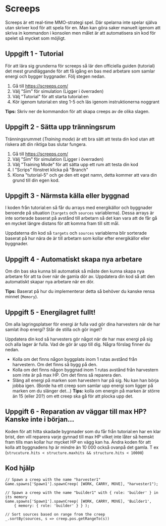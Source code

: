 # Screeps
Screeps är ett real-time MMO-strategi spel. Där spelarna inte spelar själva utan skriver kod för att spela
för en. Man kan göra saker manuelt igenom att skriva in kommandon i konsolen men målet
är att automatisera sin kod för spelet så mycket som möjligt.

## Uppgift 1 - Tutorial
För att lära sig grunderna för screeps så lär den officiella guiden (tutorial) det mest grundläggande
för att få igång en bas med arbetare som samlar energi och bygger byggnader. Följ stegen nedan.
1. Gå till https://screeps.com/
2. Välj "Sim" för simulation (Ligger i överraden)
3. Välj "Tutorial" för att starta tutorial:en
4. Kör igenom tutorial:en steg 1-5 och läs igenom instruktionerna noggrant

**Tips:** Skriv ner de kommandon för att skapa creeps av de olika slagen.

## Uppgift 2 - Sätta upp tränningsrum
Tränningsrummet (*Training mode*) är ett bra sätt att testa din kod utan att riskera att din riktiga bas slutar fungera.
1. Gå till https://screeps.com/
2. Välj "Sim" för simulation (Ligger i överraden)
3. Välj "Training Mode" för att sätta upp ett rum att testa din kod
4. I "Scrips" fönstret klicka på "Branch"
5. Klona "tutorial-5" och ge den ett eget namn, detta kommer att vara din grund till din egen kod.

## Uppgift 3 - Närmsta källa eller byggnad
I koden från tutorial:en så får du arrays med energikällor och byggnader beroende på situation (`targets` och `sources` variablerna).
Dessa arrays är inte sorterade baserat på avstånd till arbetarn så det kan vara att de får gå en mycket längre distans för att
komma fram till sitt mål.

Uppdaterna din kod så `targets` och `sources` variablerna blir sorterade baserat på hur nära de är till arbetarn som kollar efter
energikällor eller byggnader.

## Uppgift 4 - Automatiskt skapa nya arbetare
Om din bas ska kunna bli automatisk så måste den kunna skapa nya arbetare för att ta över när de gamla dör av.
Uppdatera din kod så att den automatiskt skapar nya arbetare när en dör.

**Tips:** Baserat på hur du implementerar detta så behöver du kanske rensa
minnet (`Memory`).

## Uppgift 5 - Energilagret fullt!
Om alla lagringsplatser för energi är fulla vad gör dina harvesters när de har samlat ihop energi? Står de stilla och gör inget?

Uppdatera din kod så harvesters gör något när de har max energi på sig och alla lager är fulla. Vad de gör är upp till dig. Några förslag finner du nedan.

* Kolla om det finns någon byggplats inom 1 rutas avstånd från harvestern. Om det finns så bygg på den.
* Kolla om det finns någon byggnad inom 1 rutas avstånd från harvestern som inte är på max HP. Om det finns så reparera den.
* Släng all energi på marken som harvestern har på sig. Nu kan han börja jobba igen. (Borde ha ett creep som samlar upp energi som ligger på marken om du slänger det...) **Tips:** kolla om energin på marken är större än 15 (eller 20?) om ett creep ska gå för att plocka upp det.

## Uppgift 6 - Reparation av väggar till max HP? Kanske inte i början...
Koden för att hitta skadade bygnnader som du får från tutorial:en har en klar brist, den vill reparera varje gynnad till max HP vilket inte låter så hemskt fram tills man kollar hur mycket HP en vägg kan ha. Ändra koden för att kolla att byggnadens hp är mindre än 10 000 också ovanpå det gamla. T ex (`strucuture.hits < structure.maxhits && structure.hits < 10000`)

## Kod hjälp
```
// Spawn a creep with the name "harvester1"
Game.spawns['Spawn1'].spawnCreep( [WORK, CARRY, MOVE], "harvester1");
```
```
// Spawn a creep with the name "builder1" with { role: 'builder' } in its memory
Game.spawns['Spawn1'].spawnCreep( [WORK, CARRY, MOVE], 'Builder1',
    { memory: { role: 'builder' } } );
```
```
// Sort sources based on range from the creep
_.sortBy(sources, s => creep.pos.getRangeTo(s))
```


